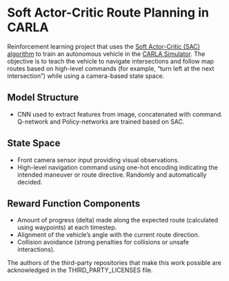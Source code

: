 # Soft Actor-Critic Route Planning in CARLA

Reinforcement learning project that uses the [Soft Actor-Critic (SAC) algorithm](https://arxiv.org/abs/1801.01290) to train an autonomous vehicle in the [CARLA Simulator](https://carla.org). The objective is to teach the vehicle to navigate intersections and follow map routes based on high-level commands (for example, “turn left at the next intersection”) while using a camera-based state space.

## Model Structure
- CNN used to extract features from image, concatenated with command. Q-network and Policy-networks are trained based on SAC.

## State Space
- Front camera sensor input providing visual observations.
- High-level navigation command using one-hot encoding indicating the intended maneuver or route directive. Randomly and automatically decided.

## Reward Function Components
- Amount of progress (delta) made along the expected route (calculated using waypoints) at each timestep.
- Alignment of the vehicle’s angle with the current route direction.
- Collision avoidance (strong penalties for collisions or unsafe interactions).

The authors of the third-party repositories that make this work possible are acknowledged in the THIRD_PARTY_LICENSES file.
